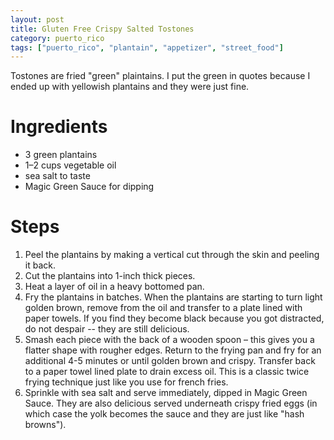 ```yaml
---
layout: post
title: Gluten Free Crispy Salted Tostones
category: puerto_rico
tags: ["puerto_rico", "plantain", "appetizer", "street_food"]
---
```

Tostones are fried "green" plaintains.  I put the green in quotes because I ended up with yellowish plantains and they were just fine.

# Ingredients

* 3 green plantains
* 1–2 cups vegetable oil
* sea salt to taste
* Magic Green Sauce for dipping

# Steps

1. Peel the plantains by making a vertical cut through the skin and peeling it back.
2. Cut the plantains into 1-inch thick pieces. 
3. Heat a layer of oil in a heavy bottomed pan.
3. Fry the plantains in batches. When the plantains are starting to turn light golden brown, remove from the oil and transfer to a plate lined with paper towels.  If you find they become black because you got distracted, do not despair -- they are still delicious.
4. Smash each piece with the back of a wooden spoon – this gives you a flatter shape with rougher edges. Return to the frying pan and fry for an additional 4-5 minutes or until golden brown and crispy. Transfer back to a paper towel lined plate to drain excess oil.  This is a classic twice frying technique just like you use for french fries.
5. Sprinkle with sea salt and serve immediately, dipped in Magic Green Sauce.  They are also delicious served underneath crispy fried eggs (in which case the yolk becomes the sauce and they are just like "hash browns").
